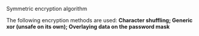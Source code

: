 Symmetric encryption algorithm

The following encryption methods are used: **Character shuffling; Generic xor (unsafe on its own); Overlaying data on the password mask**

